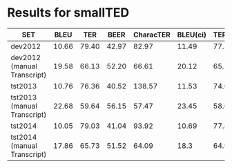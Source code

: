 Results for smallTED
=======================
| SET | BLEU | TER | BEER | CharacTER | BLEU(ci) | TER(ci) |
| --- | ---- | --- | ---- | --------- | -------- | ------- |
| dev2012 | 10.66 | 79.40 | 42.97 | 82.97 | 11.49 | 77.57 |
| dev2012 (manual Transcript) | 19.58 | 66.13 | 52.20 | 66.61 | 20.12 | 65.28 |
| tst2013 | 10.76 | 76.36 | 40.52 | 138.57 | 11.53 | 74.67 |
| tst2013 (manual Transcript) | 22.68 | 59.64 | 56.15 | 57.47 | 23.45 | 58.63 |
| tst2014 | 10.05 | 79.03 | 41.04 | 93.92 | 10.69 | 77.46 |
| tst2014 (manual Transcript) | 17.86 | 65.73 | 51.52 | 64.09 | 18.3 | 64.99 |

